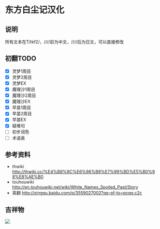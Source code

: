 # 东方白尘记汉化

## 说明

所有文本在T/tkf2/，////前为中文，////后为日文，可以直接修改

## 初翻TODO

- [x] 灵梦1周目
- [x] 灵梦2周目
- [x] 灵梦EX
- [x] 魔理沙1周目
- [x] 魔理沙2周目
- [x] 魔理沙EX
- [x] 早苗1周目
- [x] 早苗2周目
- [x] 早苗EX
- [x] 疑难句
- [ ] 初步润色
- [ ] 术语表

## 参考资料

- thwiki http://thwiki.cc/%E4%B8%9C%E6%96%B9%E7%99%BD%E5%B0%98%E8%AE%B0
- touhouwiki http://en.touhouwiki.net/wiki/White_Names_Spoiled_Past/Story
- 英翻 http://xingqu.baidu.com/p/3559027002?qq-pf-to=pcqq.c2c

## 吉祥物

<img src="https://github.com/a26214311/thwnsp_hh/blob/master/mh.png?raw=true"></img>




